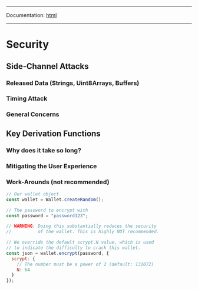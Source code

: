 -----

Documentation: [html](https://docs.ethers.io/)

-----

Security
========

Side-Channel Attacks
--------------------

### Released Data (Strings, Uint8Arrays, Buffers)

### Timing Attack

### General Concerns

Key Derivation Functions
------------------------

### Why does it take so long?

### Mitigating the User Experience

### Work-Arounds (not recommended)

```javascript
// Our wallet object
const wallet = Wallet.createRandom();

// The password to encrypt with
const password = "password123";

// WARNING: Doing this substantially reduces the security
//          of the wallet. This is highly NOT recommended.

// We override the default scrypt.N value, which is used
// to indicate the difficulty to crack this wallet.
const json = wallet.encrypt(password, {
  scrypt: {
    // The number must be a power of 2 (default: 131072)
    N: 64
  }
});
```


